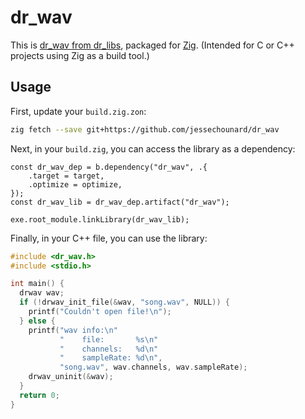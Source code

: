 # dr_wav
This is [dr_wav from dr_libs](https://github.com/mackron/dr_libs), packaged for [Zig](https://ziglang.org/). (Intended for C or C++ projects using Zig as a build tool.)

## Usage
First, update your `build.zig.zon`:
```sh
zig fetch --save git+https://github.com/jessechounard/dr_wav
```

Next, in your `build.zig`, you can access the library as a dependency:
```zig
const dr_wav_dep = b.dependency("dr_wav", .{
    .target = target,
    .optimize = optimize,
});
const dr_wav_lib = dr_wav_dep.artifact("dr_wav");

exe.root_module.linkLibrary(dr_wav_lib);
```

Finally, in your C++ file, you can use the library:
```cpp
#include <dr_wav.h>
#include <stdio.h>

int main() {
  drwav wav;
  if (!drwav_init_file(&wav, "song.wav", NULL)) {
    printf("Couldn't open file!\n");
  } else {
    printf("wav info:\n"
           "    file:       %s\n"
           "    channels:   %d\n"
           "    sampleRate: %d\n",
           "song.wav", wav.channels, wav.sampleRate);
    drwav_uninit(&wav);
  }
  return 0;
}
```
